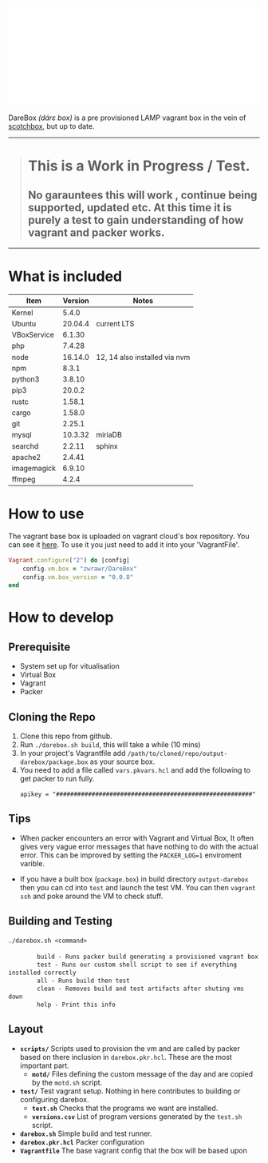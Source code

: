 ![DareBox Logo](./carbon.svg)

DareBox _(dárɛ box)_ is a pre provisioned LAMP vagrant box in the vein of [scotchbox](scotchbox.io), but up to date.

__________
> # This is a Work in Progress / Test.
> ## No garauntees this will work , continue being supported, updated etc. At this time it is purely a test to gain understanding of how vagrant and packer works.
__________


# What is included

| Item | Version | Notes |
| ---- | ------- | ----- |
| Kernel | 5.4.0 | |
| Ubuntu | 20.04.4 | current LTS |
| VBoxService | 6.1.30 | |
| php | 7.4.28 | |
| node | 16.14.0 | 12, 14 also installed via nvm |
| npm | 8.3.1 | |
| python3 | 3.8.10 | |
| pip3 | 20.0.2 | |
| rustc | 1.58.1 | |
| cargo | 1.58.0 | |
| git | 2.25.1 | |
| mysql | 10.3.32 | miriaDB |
| searchd | 2.2.11 | sphinx |
| apache2 | 2.4.41 | |
| imagemagick | 6.9.10 | |
| ffmpeg | 4.2.4 | | 

  
# How to use

The vagrant base box is uploaded on vagrant cloud's box repository. You can see it [here](https://app.vagrantup.com/zwrawr/boxes/DareBox). To use it you just need to add it into your 'VagrantFile'.

```ruby
Vagrant.configure("2") do |config|
	config.vm.box = "zwrawr/DareBox"
	config.vm.box_version = "0.0.8"
end
```

# How to develop
## Prerequisite
 - System set up for vitualisation
 - Virtual Box
 - Vagrant
 - Packer

## Cloning the Repo
1. Clone this repo from github. 
2. Run `./darebox.sh build`, this will take a while (10 mins)
3. In your project's Vagrantfile add `/path/to/cloned/repo/output-darebox/package.box` as your source box.  
4. You need to add a file called `vars.pkvars.hcl` and add the following to get packer to run fully.
   ```
   apikey = "#######################################################"
   ```
## Tips
* When packer encounters an error with Vagrant and Virtual Box, It often gives very vague error messages that have nothing to do with the actual error. This can be improved by setting the `PACKER_LOG=1` enviroment varible.

* If you have a built box (`package.box`) in build directory `output-darebox` then you can cd into `test` and launch the test VM. You can then `vagrant ssh` and poke around the VM to check stuff.

## Building and Testing

```
./darebox.sh <command>

        build - Runs packer build generating a provisioned vagrant box 
        test - Runs our custom shell script to see if everything installed correctly
        all - Runs build then test
        clean - Removes build and test artifacts after shuting vms down
        help - Print this info
```

## Layout

* **`scripts/`** Scripts used to provision the vm and are called by packer based on there inclusion in `darebox.pkr.hcl`. These are the most important part.
  * **`motd/`** Files defining the custom message of the day and are copied by the `motd.sh` script.
* **`test/`** Test vagrant setup. Nothing in here contributes to building or configuring darebox.
  * **`test.sh`** Checks that the programs we want are installed.
  * **`versions.csv`** List of program versions generated by the `test.sh` script.
* **`darebox.sh`** Simple build and test runner.
* **`darebox.pkr.hcl`** Packer configuration
* **`Vagrantfile`** The base vagrant config that the box will be based upon
